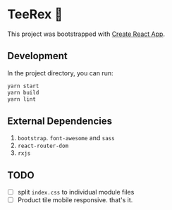 # TeeRex 🦖

This project was bootstrapped with [Create React App](https://github.com/facebook/create-react-app).

## Development

In the project directory, you can run:

```bash
yarn start
yarn build
yarn lint
```

## External Dependencies

1. `bootstrap`. `font-awesome` and `sass`
2. `react-router-dom`
3. `rxjs`

## TODO

- [ ] split `index.css` to individual module files
- [ ] Product tile mobile responsive. that's it.
